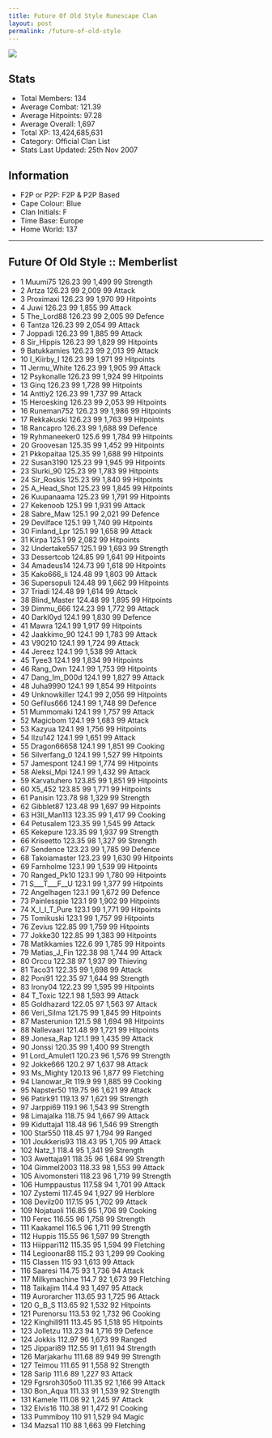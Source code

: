 ```yaml
---
title: Future Of Old Style Runescape Clan
layout: post
permalink: /future-of-old-style
---
```


![](https://i.imgur.com/KVzrU35.gif)

## Stats

- Total Members: 134
- Average Combat: 121.39
- Average Hitpoints: 97.28
- Average Overall: 1,697
- Total XP: 13,424,685,631
- Category: Official Clan List
- Stats Last Updated: 25th Nov 2007

	
## Information

- F2P or P2P: F2P & P2P Based
- Cape Colour: Blue
- Clan Initials: F
- Time Base: Europe
- Home World: 137 

---

## Future Of Old Style :: Memberlist
- 1 	Muumi75 	126.23 	99 	1,499 	99 Strength	
- 2 	Artza 	126.23 	99 	2,009 	99 Attack	
- 3 	Proximaxi 	126.23 	99 	1,970 	99 Hitpoints	
- 4 	Juwi 	126.23 	99 	1,855 	99 Attack	
- 5 	The_Lord88 	126.23 	99 	2,005 	99 Defence	
- 6 	Tantza 	126.23 	99 	2,054 	99 Attack	
- 7 	Joppadi 	126.23 	99 	1,885 	99 Attack	
- 8 	Sir_Hippis 	126.23 	99 	1,829 	99 Hitpoints	
- 9 	Batukkamies 	126.23 	99 	2,013 	99 Attack	
- 10 	I_Kiirby_I 	126.23 	99 	1,971 	99 Hitpoints	
- 11 	Jermu_White 	126.23 	99 	1,905 	99 Attack	
- 12 	Psykonalle 	126.23 	99 	1,924 	99 Hitpoints	
- 13 	Ginq 	126.23 	99 	1,728 	99 Hitpoints	
- 14 	Anttiy2 	126.23 	99 	1,737 	99 Attack	
- 15 	Heroesking 	126.23 	99 	2,053 	99 Hitpoints	
- 16 	Runeman752 	126.23 	99 	1,986 	99 Hitpoints	
- 17 	Rekkakuski 	126.23 	99 	1,763 	99 Hitpoints	
- 18 	Rancapro 	126.23 	99 	1,688 	99 Defence	
- 19 	Ryhmaneeker0 	125.6 	99 	1,784 	99 Hitpoints	
- 20 	Groovesan 	125.35 	99 	1,452 	99 Hitpoints	
- 21 	Pkkopaitaa 	125.35 	99 	1,688 	99 Hitpoints	
- 22 	Susan3190 	125.23 	99 	1,945 	99 Hitpoints	
- 23 	Slurki_90 	125.23 	99 	1,783 	99 Hitpoints	
- 24 	Sir_Roskis 	125.23 	99 	1,840 	99 Hitpoints	
- 25 	A_Head_Shot 	125.23 	99 	1,845 	99 Hitpoints	
- 26 	Kuupanaama 	125.23 	99 	1,791 	99 Hitpoints	
- 27 	Kekenoob 	125.1 	99 	1,931 	99 Attack	
- 28 	Sabre_Maw 	125.1 	99 	2,021 	99 Defence	
- 29 	Devilface 	125.1 	99 	1,740 	99 Hitpoints	
- 30 	Finland_Lpr 	125.1 	99 	1,658 	99 Attack	
- 31 	Kirpa 	125.1 	99 	2,082 	99 Hitpoints	
- 32 	Undertake557 	125.1 	99 	1,693 	99 Strength	
- 33 	Dessertcob 	124.85 	99 	1,641 	99 Hitpoints	
- 34 	Amadeus14 	124.73 	99 	1,618 	99 Hitpoints	
- 35 	Kako666_Ii 	124.48 	99 	1,803 	99 Attack	
- 36 	Supersopuli 	124.48 	99 	1,662 	99 Hitpoints	
- 37 	Triadi 	124.48 	99 	1,614 	99 Attack	
- 38 	Blind_Master 	124.48 	99 	1,895 	99 Hitpoints	
- 39 	Dimmu_666 	124.23 	99 	1,772 	99 Attack	
- 40 	Darkl0yd 	124.1 	99 	1,830 	99 Defence	
- 41 	Mawra 	124.1 	99 	1,917 	99 Hitpoints	
- 42 	Jaakkimo_90 	124.1 	99 	1,783 	99 Attack	
- 43 	V90210 	124.1 	99 	1,724 	99 Attack	
- 44 	Jereez 	124.1 	99 	1,538 	99 Attack	
- 45 	Tyee3 	124.1 	99 	1,834 	99 Hitpoints	
- 46 	Rang_Own 	124.1 	99 	1,753 	99 Hitpoints	
- 47 	Dang_Im_D00d 	124.1 	99 	1,827 	99 Attack	
- 48 	Juha9990 	124.1 	99 	1,854 	99 Hitpoints	
- 49 	Unknowkiller 	124.1 	99 	2,056 	99 Hitpoints	
- 50 	Gefilus666 	124.1 	99 	1,748 	99 Defence	
- 51 	Mummomaki 	124.1 	99 	1,757 	99 Attack	
- 52 	Magicbom 	124.1 	99 	1,683 	99 Attack	
- 53 	Kazyua 	124.1 	99 	1,756 	99 Hitpoints	
- 54 	Ilzu142 	124.1 	99 	1,651 	99 Attack	
- 55 	Dragon66658 	124.1 	99 	1,851 	99 Cooking	
- 56 	Silverfang_0 	124.1 	99 	1,527 	99 Hitpoints	
- 57 	Jamespont 	124.1 	99 	1,774 	99 Hitpoints	
- 58 	Aleksi_Mpi 	124.1 	99 	1,432 	99 Attack	
- 59 	Karvatuhero 	123.85 	99 	1,851 	99 Hitpoints	
- 60 	X5_452 	123.85 	99 	1,771 	99 Hitpoints	
- 61 	Panisin 	123.78 	98 	1,329 	99 Strength	
- 62 	Gibblet87 	123.48 	99 	1,697 	99 Hitpoints	
- 63 	H3ll_Man113 	123.35 	99 	1,417 	99 Cooking	
- 64 	Petusalem 	123.35 	99 	1,545 	99 Attack	
- 65 	Kekepure 	123.35 	99 	1,937 	99 Strength	
- 66 	Kriseetto 	123.35 	98 	1,327 	99 Strength	
- 67 	Sendence 	123.23 	99 	1,785 	99 Defence	
- 68 	Takoiamaster 	123.23 	99 	1,630 	99 Hitpoints	
- 69 	Farnholme 	123.1 	99 	1,539 	99 Hitpoints	
- 70 	Ranged_Pk10 	123.1 	99 	1,780 	99 Hitpoints	
- 71 	S___T___F__U 	123.1 	99 	1,377 	99 Hitpoints	
- 72 	Angelhagen 	123.1 	99 	1,672 	99 Defence	
- 73 	Painlesspie 	123.1 	99 	1,902 	99 Hitpoints	
- 74 	X_I_I_T_Pure 	123.1 	99 	1,771 	99 Hitpoints	
- 75 	Tomikuski 	123.1 	99 	1,757 	99 Hitpoints	
- 76 	Zevius 	122.85 	99 	1,759 	99 Hitpoints	
- 77 	Jokke30 	122.85 	99 	1,383 	99 Hitpoints	
- 78 	Matikkamies 	122.6 	99 	1,785 	99 Hitpoints	
- 79 	Matias_J_Fin 	122.38 	98 	1,744 	99 Attack	
- 80 	Orccu 	122.38 	97 	1,937 	99 Thieving	
- 81 	Taco31 	122.35 	99 	1,698 	99 Attack	
- 82 	Poni91 	122.35 	97 	1,644 	99 Strength	
- 83 	Irony04 	122.23 	99 	1,595 	99 Hitpoints	
- 84 	T_Toxic 	122.1 	98 	1,593 	99 Attack	
- 85 	Goldhazard 	122.05 	97 	1,563 	97 Attack	
- 86 	Veri_Silma 	121.75 	99 	1,845 	99 Hitpoints	
- 87 	Masterunion 	121.5 	98 	1,694 	98 Hitpoints	
- 88 	Nallevaari 	121.48 	99 	1,721 	99 Hitpoints	
- 89 	Jonesa_Rap 	121.1 	99 	1,435 	99 Attack	
- 90 	Jonssi 	120.35 	99 	1,400 	99 Strength	
- 91 	Lord_Amulet1 	120.23 	96 	1,576 	99 Strength	
- 92 	Jokke666 	120.2 	97 	1,637 	98 Attack	
- 93 	Ms_Mighty 	120.13 	96 	1,877 	99 Fletching	
- 94 	Llanowar_Rt 	119.9 	99 	1,885 	99 Cooking	
- 95 	Napster50 	119.75 	96 	1,621 	99 Attack	
- 96 	Patirk91 	119.13 	97 	1,621 	99 Strength	
- 97 	Jarppi69 	119.1 	96 	1,543 	99 Strength	
- 98 	Limajalka 	118.75 	94 	1,667 	99 Attack
- 99 	Kiduttaja1 	118.48 	96 	1,546 	99 Strength
- 100 	Star550 	118.45 	97 	1,794 	99 Ranged	
- 101 	Joukkeris93 	118.43 	95 	1,705 	99 Attack	
- 102 	Natz_1 	118.4 	95 	1,341 	99 Strength	
- 103 	Awettaja91 	118.35 	96 	1,684 	99 Strength	
- 104 	Gimmel2003 	118.33 	98 	1,553 	99 Attack	
- 105 	Aivomonsteri 	118.23 	96 	1,719 	99 Strength	
- 106 	Humppaustus 	117.58 	94 	1,701 	99 Attack	
- 107 	Zystemi 	117.45 	94 	1,927 	99 Herblore	
- 108 	Devilz00 	117.15 	95 	1,702 	99 Attack	
- 109 	Nojatuoli 	116.85 	95 	1,706 	99 Cooking	
- 110 	Ferec 	116.55 	96 	1,758 	99 Strength	
- 111 	Kaakamel 	116.5 	96 	1,711 	99 Strength	
- 112 	Huppis 	115.55 	96 	1,597 	99 Strength	
- 113 	Hiippari112 	115.35 	95 	1,594 	99 Fletching	
- 114 	Legioonar88 	115.2 	93 	1,299 	99 Cooking	
- 115 	Classen 	115 	93 	1,613 	99 Attack	
- 116 	Saaresi 	114.75 	93 	1,736 	94 Attack	
- 117 	Milkymachine 	114.7 	92 	1,673 	99 Fletching	
- 118 	Taikajim 	114.4 	93 	1,497 	95 Attack	
- 119 	Aurorarcher 	113.65 	93 	1,725 	96 Attack	
- 120 	G_B_S 	113.65 	92 	1,532 	92 Hitpoints	
- 121 	Purenorsu 	113.53 	92 	1,732 	96 Cooking	
- 122 	Kinghill911 	113.45 	95 	1,518 	95 Hitpoints	
- 123 	Jolletzu 	113.23 	94 	1,716 	99 Defence	
- 124 	Jokkis 	112.97 	96 	1,673 	99 Ranged	
- 125 	Jippari89 	112.55 	91 	1,611 	94 Strength	
- 126 	Marjakarhu 	111.68 	89 	949 	99 Strength	
- 127 	Teimou 	111.65 	91 	1,558 	92 Strength	
- 128 	Sarip 	111.6 	89 	1,227 	93 Attack	
- 129 	Fgrsroh305o0 	111.35 	92 	1,166 	99 Attack	
- 130 	Bon_Aqua 	111.33 	91 	1,539 	92 Strength	
- 131 	Kamele 	111.08 	92 	1,245 	97 Attack	
- 132 	Elvis16 	110.38 	91 	1,472 	91 Cooking	
- 133 	Pummiboy 	110 	91 	1,529 	94 Magic	
- 134 	Mazsa1 	110 	88 	1,663 	99 Fletching
